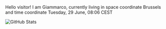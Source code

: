 Hello visitor! I am Giammarco, currently living in space coordinate Brussels and time coordinate Tuesday, 29 June, 08:06 CEST

![GitHub Stats](https://github-readme-stats.vercel.app/api?username=grcasanova)
